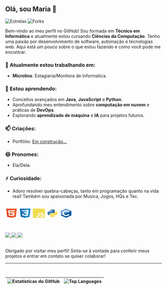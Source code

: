 ## Olá, sou Maria 👋

![Estrelas](https://img.shields.io/github/stars/Arkill/Arkill?style=social) ![Forks](https://img.shields.io/github/forks/Arkill/Arkill?style=social)

Bem-vindo ao meu perfil no GitHub! Sou formada em **Técnico em Informática** e atualmente estou cursando **Ciências da Computação**. Tenho uma paixão por desenvolvimento de software, automação e tecnologias web. Aqui está um pouco sobre o que estou fazendo e como você pode me encontrar.

### 🔭 Atualmente estou trabalhando em:
- **Microlins**: Estagiaria/Monitora de Informatica.

### 🌱 Estou aprendendo:
- Conceitos avançados em **Java**, **JavaScript** e **Python**.
- Aprofundando meu entendimento sobre **computação em nuvem** e práticas de **DevOps**.
- Explorando **aprendizado de máquina** e **IA** para projetos futuros.

### 📫 Criações:
- Portfólio: [Em construção...](https://website.com)

### 😄 Pronomes:
- Ela/Dela.

### ⚡ Curiosidade:
- Adoro resolver quebra-cabeças, tanto em programação quanto na vida real! Também sou apaixonada por Musica, Jogos, HQs e Tec.

<div style="display: inline_block"><br>
  <img align="center" alt="Maria-HTML" height="30" width="40" src="https://raw.githubusercontent.com/devicons/devicon/master/icons/html5/html5-original.svg">
  <img align="center" alt="Maria-CSS" height="30" width="40" src="https://raw.githubusercontent.com/devicons/devicon/master/icons/css3/css3-original.svg">
  <img align="center" alt="Maria-Js" height="30" width="40" src="https://raw.githubusercontent.com/devicons/devicon/master/icons/javascript/javascript-plain.svg">
  <img align="center" alt="Maria-Python" height="30" width="40" src="https://raw.githubusercontent.com/devicons/devicon/master/icons/python/python-original.svg">
  <img align="center" alt="Maria-C" height="30" width="40" src="https://raw.githubusercontent.com/devicons/devicon/master/icons/c/c-original.svg">
</div>

##
<br>
<div>
  <a href="https://www.instagram.com/seu_usuario/" target="_blank">
    <img src="https://img.shields.io/badge/Instagram-E4405F?style=for-the-badge&logo=instagram&logoColor=white" target="_blank" onmouseover="this.style.boxShadow='0px 0px 10px #E4405F'" onmouseout="this.style.boxShadow='none'">
  </a> 
  <a href="mailto:mariaap4arecida00670@gmail.com">
    <img src="https://img.shields.io/badge/-Gmail-%23DB4437?style=for-the-badge&logo=gmail&logoColor=white" target="_blank" onmouseover="this.style.boxShadow='0px 0px 10px #DB4437'" onmouseout="this.style.boxShadow='none'">
  </a>
  <a href="https://www.linkedin.com/in/maria-aparecida-aa68a4243?utm_source=share&utm_campaign=share_via&utm_content=profile&utm_medium=android_app" target="_blank">
    <img src="https://img.shields.io/badge/-LinkedIn-%230077B5?style=for-the-badge&logo=linkedin&logoColor=white" target="_blank" onmouseover="this.style.boxShadow='0px 0px 10px #0077B5'" onmouseout="this.style.boxShadow='none'">
  </a>
</div><br>

Obrigado por visitar meu perfil! Sinta-se à vontade para conferir meus projetos e entrar em contato se quiser colaborar!

---
<br>

| ![Estatísticas do GitHub](https://github-readme-stats.vercel.app/api?username=Arkill&show_icons=true&theme=onedark) | ![Top Languages](https://github-readme-stats.vercel.app/api/top-langs/?username=Arkill&theme=onedark&layout=compact&langs_count=10) |
| :---: | :---: |
